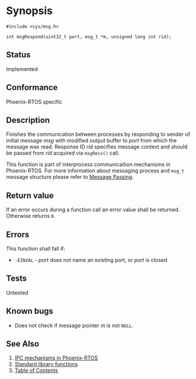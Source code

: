 # Synopsis

`#include <sys/msg.h>`

`int msgRespond(uint32_t port, msg_t *m, unsigned long int rid);`

## Status

Implemented

## Conformance

Phoenix-RTOS specific

## Description

Finishes the communication between processes by responding to sender of initial message _msg_ with modified output
buffer to _port_ from which the message was read. Response ID _rid_ specifies message context and should be passed from
_rid_ acquired via `msgRecv()` call.

This function is part of interprocess communicaition mechanisms in Phoenix-RTOS. For more information about messaging
process and `msg_t` message structure please refer to [Message Passing](../../../kernel/proc/msg.md).

## Return value

If an error occurs during a function call an error value shall be returned. Otherwise returns `0`.

## Errors

This function shall fall if:

* `-EINVAL` - _port_ does not name an existing port, or _port_ is closed

## Tests

Untested

## Known bugs

* Does not check if message pointer _m_ is not `NULL`.

## See Also

1. [IPC mechanisms in Phoenix-RTOS](../../../architecture.md#interprocess-communication)
2. [Standard library functions](../README.md)
3. [Table of Contents](../../../README.md)
